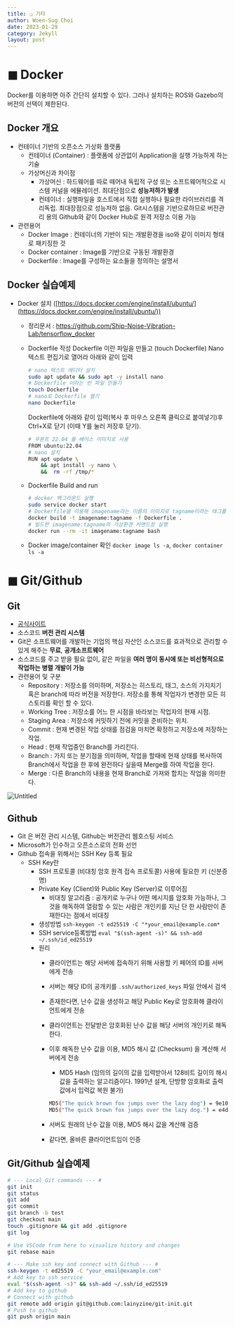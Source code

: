 ```yaml
---
title: ❑ 기타
author: Woen-Sug Choi
date: 2023-01-29
category: Jekyll
layout: post
---
```


# **◼ Docker**

Docker를 이용하면 아주 간단히 설치할 수 있다. 그러나 설치하는 ROS와 Gazebo의 버전의 선택이 제한된다.

## Docker 개요

- 컨테이너 기반의 오픈소스 가상화 플랫폼
    - 컨테이너 (Container) : 플랫폼에 상관없이 Application을 실행 가능하게 하는 기술
    - 가상머신과 차이점
        - 가상머신 : 하드웨어를 따로 떼어내 독립적 구성 또는 소프트웨어적으로 시스템 커널을 에뮬레이션. 최대단점으로 **성능저하가 발생**
        - 컨테이너 : 실행파일을 호스트에서 직접 실행하나 필요한 라이브러리를 격리독립. 최대장점으로 성능저하 없음. Git시스템을 기반으로하므로 버전관리 용의 Github와 같이 Docker Hub로 원격 저장소 이용 가능
- 관련용어
    - Docker Image : 컨테이너의 기반이 되는 개발환경을 iso와 같이 이미지 형태로 패키징한 것
    - Docker container : Image를 기반으로 구동된 개발환경
    - Dockerfile : Image를 구성하는 요소들을 정의하는 설명서

## Docker 실습예제

- Docker 설치 ([https://docs.docker.com/engine/install/ubuntu/](https://docs.docker.com/engine/install/ubuntu/))
    - 정리문서 :  https://github.com/Ship-Noise-Vibration-Lab/tensorflow_docker
    - Dockerfile 작성
      Dockerfile 이란 파일을 만들고 (touch Dockerfile) Nano 텍스트 편집기로 열어라 아래와 같이 입력 
      ```bash
      # nano 텍스트 에디터 설치
      sudo apt update && sudo apt -y install nano
      # Dockerfile 이라는 빈 파일 만들기
      touch Dockerfile
      # nano로 Dockerfile 열기
      nano Dockerfile
      ```

      Dockerfile에 아래와 같이 입력(복사 후 마우스 오른쪽 클릭으로 붙여넣기)후 Ctrl+X로 닫기 (이때 Y를 눌러 저장후 닫기).

      ```bash
      # 우분트 22.04 를 베이스 이미지로 사용
      FROM ubuntu:22.04
      # nano 설치
      RUN apt update \
          && apt install -y nano \
          &&  rm -rf /tmp/*
      ```
        
    - Dockerfile Build and run
        
      ```bash
      # docker 백그라운드 실행
      sudo service docker start
      # Dockerfile을 이용해 imagename라는 이름의 이미지로 tagname이라는 태그를 붙여 빌드
      docker build -t imagename:tagname -f Dockerfile .
      # 빌드한 imagename:tagname의 가상환경 커맨드창 실행
      docker run --rm -it imagename:tagname bash
      ```
        
    - Docker image/container 확인 `docker image ls -a`, `docker container ls -a`



# **◼ Git/Github**

## Git 
- [공식사이트](https://git-scm.com/)
- 소스코드 **버전 관리 시스템**
- Git은 소프트웨어를 개발하는 기업의 핵심 자산인 소스코드를 효과적으로 관리할 수 있게 해주는 **무료**, **공개소프트웨어**
- 소스코드를 주고 받을 필요 없이, 같은 파일을 **여러 명이 동시에 또는 비선형적으로 작업하는 병렬 개발이 가능**
- 관련용어 및 구분
    - Repository : 저장소를 의미하며, 저장소는 히스토리, 태그, 소스의 가지치기 혹은 branch에 따라 버전을 저장한다. 저장소를 통해 작업자가 변경한 모든 히스토리를 확인 할 수 있다.
    - Working Tree : 저장소를 어느 한 시점을 바라보는 작업자의 현재 시점.
    - Staging Area : 저장소에 커밋하기 전에 커밋을 준비하는 위치.
    - Commit : 현재 변경된 작업 상태를 점검을 마치면 확정하고 저장소에 저장하는 작업.
    - Head : 현재 작업중인 Branch를 가리킨다.
    - Branch : 가지 또는 분기점을 의미하며, 작업을 할때에 현재 상태를 복사하여 Branch에서 작업을 한 후에 완전하다 싶을때 Merge를 하여 작업을 한다.
    - Merge : 다른 Branch의 내용을 현재 Branch로 가져와 합치는 작업을 의미한다.

![Untitled](https://s3-us-west-2.amazonaws.com/secure.notion-static.com/9e002304-968c-4ad1-b0f4-36f86fd6ef06/Untitled.png)

## Github

- Git 은 버전 관리 시스템, Github는 버전관리 웹호스팅 서비스
- Microsoft가 인수하고 오픈소스로의 전화 선언
- Github 접속을 위해서는 SSH Key 등록 필요
    - SSH Key란
        - SSH 프로토콜 (비대칭 암호 원격 접속 프로토콜) 사용에 필요한 키 (신분증명)
        - Private Key (Client)와 Public Key (Server)로 이루어짐
            - 비대칭 알고리즘 : 공개키로 누구나 어떤 메시지를 암호화 가능하나, 그것을 해독하여 열람할 수 있는 사람은 개인키를 지닌 단 한 사람만이 존재한다는 점에서 비대칭
        - 생성방법 `ssh-keygen -t ed25519 -C "*your_email@example.com*`
        - SSH service등록방법 `eval "$(ssh-agent -s)" && ssh-add ~/.ssh/id_ed25519`
        - 원리
            - 클라이언트는 해당 서버에 접속하기 위해 사용할 키 페어의 ID를 서버에게 전송
            - 서버는 해당 ID의 공개키를 `.ssh/authorized_keys` 파일 안에서 검색
            - 존재한다면, 난수 값을 생성하고 해당 Public Key로 암호화해 클라이언트에게 전송
            - 클라이언트는 전달받은 암호화된 난수 값을 해당 서버의 개인키로 해독한다.
            - 이후 해독한 난수 값을 이용, MD5 해시 값 (Checksum) 을 계산해 서버에게 전송
                - MD5 Hash (임의의 길이의 값을 입력받아서 128비트 길이의 해시값을 출력하는 알고리즘이다. 1991년 설계, 단방향 암호화로 출력값에서 입력값 복원 불가)
                
                ```bash
                MD5("The quick brown fox jumps over the lazy dog") = 9e107d9d372bb6826bd81d3542a419d6
                MD5("The quick brown fox jumps over the lazy dog.") = e4d909c290d0fb1ca068ffaddf22cbd0
                ```
                
            - 서버도 원래의 난수 값을 이용, MD5 해시 값을 계산해 검증
            - 같다면, 올바른 클라이언트임이 인증

## Git/Github 실습예제

```bash
# --- Local Git commands --- #
git init
git status
git add
git commit
git branch -b test
git checkout main
touch .gitignore && git add .gitignore
git log

# Use VSCode from here to visualize history and changes
git rebase main

# --- Make ssh key and connect with Github --- #
ssh-keygen -t ed25519 -C "your_email@example.com"
# Add key to ssh service
eval "$(ssh-agent -s)" && ssh-add ~/.ssh/id_ed25519
# Add key to github
# Connect with github
git remote add origin git@github.com:lainyzine/git-init.git
# Push to github
git push origin main
```